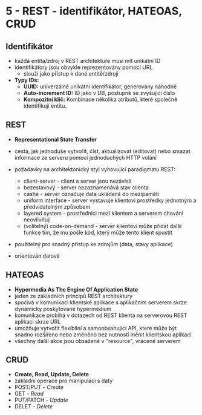 # 5 - REST - identifikátor, HATEOAS, CRUD
## Identifikátor
- každá entita/zdroj v REST architektuře musí mít unikátní ID
- identifikátory jsou obvykle reprezentovány pomocí URL
	- slouží jako přístup k dané entitě/zdroji
- **Typy IDs:**
	- **UUID:** univerzálně unikátní identifikátor, generovány náhodně
	- **Auto-increment ID:** ID jako v DB, postupně se zvyšující číslo
	- **Kompozitní klíč:** Kombinace několika atributů, které společně identifikují entitu.
## REST
- **Representational State Transfer**
- cesta, jak jednoduše vytvořit, číst, aktualizovat (editovat) nebo smazat informace ze serveru pomocí jednoduchých HTTP volání
- požadavky na architektonický styl vyhovující paradigmatu REST:
	- client-server - client a server jsou nezávislí
	- bezestavový - server nezaznamenává stav clienta
	- cashe - server označuje data ukládaná do mezipaměti
	- uniform interface - server vystavuje klientovi prostředky jednotným a předvídatelným způsobem
	- layered system - prostředníci mezi klientem a serverem chování neovlivňují
	- (volitelný) code-on-demand - server klientovi může přidat další funkce tím, že mu pošle kód, který může tento klient spustit

- použitelný pro snadný přístup ke zdrojům (data, stavy aplikace)
- orientován datově
## HATEOAS
- **Hypermedia As The Engine Of Application State**
- jeden ze základních principů REST architektury
- spočívá v komunikaci klientské aplikace s aplikačním serverem skrze dynamicky poskytované hypermédium
- komunikace probíhá v dotazech od REST klienta na serverovou REST aplikaci skrze URL
- umožňuje vytvořit flexibilní a samoobsahující API, které může být snadno rozšířeno nebo změněno bez nutnosti měnit klientskou aplikaci
- všechny další akce jsou obsažené v "resource", vrácené serverem
## CRUD
- **Create, Read, Update, Delete**
- základní operace pro manipulaci s daty
- POST/PUT *- Create*
- GET *- Read*
- PUT/PATCH *- Update*
- DELET *- Delete*
